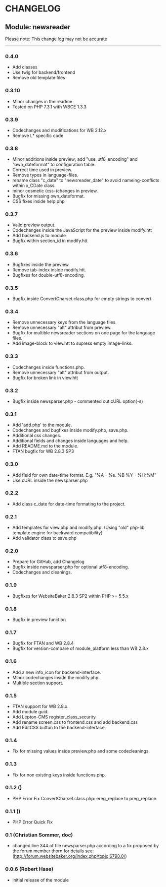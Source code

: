 # CHANGELOG
## Module: newsreader
Please note: This change log may not be accurate

------------------------------------------------------------------------------------------
### 0.4.0
- Add classes
- Use twig for backend/frontend
- Remove old template files

### 0.3.10
- Minor changes in the readme
- Tested on PHP 7.3.1 with WBCE 1.3.3

### 0.3.9
- Codechanges and modifications for WB 2.12.x
- Remove L* specific code

### 0.3.8
- Minor additions inside preview; add "use_utf8_encoding" and "own_dateformat" to configuration table.
- Correct time used in preview.
- Remove typos in language-files.
- rename class "c_date" to "newsreader_date" to avoid nameing-conflicts within x_CDate class.
- minor cosmetic (css-)changes in preview.
- Bugfix for missing own_dateformat.
- CSS fixes inside help.php

### 0.3.7
- Valid preview output.
- Codechanges inside the JavaScript for the preview inside modify.htt
- Add backend.js to module
- Bugfix within section_id in modify.htt

### 0.3.6
- Bugfixes inside the preview.
- Remove tab-index inside modify.htt.
- Bugfixes for double-utf8-encoding.

### 0.3.5
- Bugfix inside ConvertCharset.class.php for empty strings to convert.

### 0.3.4
- Remove unnecessary keys from the language files.
- Remove unnecessary "alt" attribut from preview.
- Bugfix for multible newsreader sections on one page for the language files.
- Add image-block to view.htt to supress empty image-links.

### 0.3.3
- Codechanges inside functions.php.
- Remove unnecessary "alt" attribut from output.
- Bugfix for broken link in view.htt

### 0.3.2
- Bugfix inside newsparser.php - commented out cURL option(-s)

### 0.3.1
- Add 'add.php' to the module.
- Codechanges and bugfixes inside modify.php, save.php.
- Additional css changes.
- Additional fields and changes inside languages and help.
- Add README.md to the module.
- FTAN bugfix for WB 2.8.3 SP3

### 0.3.0
- Add field for own date-time format. E.g. "%A - %e. %B %Y - %H:%M"
- Use cURL inside the newsparser.php

### 0.2.2
- Add class c_date for date-time formating to the project.

### 0.2.1
- Add templates for view.php and modify.php. (Using "old" php-lib template engine for backward compatibility)
- Add validator class to save.php

### 0.2.0
- Prepare for GitHub, add Changelog
- Bugfix inside newsparser.php for optional utf8-encoding.
- Codechanges and cleanings.

### 0.1.9
- Bugfixes for WebsiteBaker 2.8.3 SP2 within PHP >= 5.5.x

### 0.1.8
- Bugfix in preview function
    
### 0.1.7
- Bugfix for FTAN and WB 2.8.4
- Bugfix for version-compare of module_platform less than WB 2.8.x

### 0.1.6
- Add a new info_icon for backend-interface.
- Minor codechanges inside the modify.php.
- Multible section support.
     
### 0.1.5
- FTAN support for WB 2.8.x.
- Add module guid.
- Add Lepton-CMS register_class_security
- Add rename screen.css to frontend.css and add backend.css
- Add EditCSS button to the backend-interface.
### 0.1.4
- Fix for missing values inside preview.php and some codecleanings.

### 0.1.3
- Fix for non existing keys inside functions.php.

### 0.1.2  ()
- PHP Error Fix ConvertCharset.class.php: ereg_replace to preg_replace.

### 0.1.1  ()
- PHP Error Quick Fix

### 0.1  (Christian Sommer, doc)
- changed line 344 of file newsparser.php according to a fix proposed by the forum member thorn for details see: (http://forum.websitebaker.org/index.php/topic,6790.0/)

### 0.0.6  (Robert Hase)
- initial release of the module
